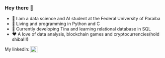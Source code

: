 ### Hey there 👋

- 🤖 I am a data science and AI student at the Federal University of Paraíba
- 🐍 Living and programming in Python and C
- 📲 Currently developing Tina and learning relational database in SQL
- ❤️ A love of data analysis, blockchain games and cryptocurrencies(hold shiba!!!)

My linkedin:
<a href="https://www.linkedin.com/in/artur-luis-273a1817a/">
  <img align="center" alt="Artur Linkedin" width="22px" src="https://raw.githubusercontent.com/peterthehan/peterthehan/master/assets/linkedin.svg" />
</a>
